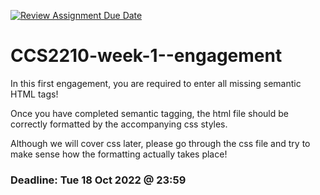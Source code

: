 [![Review Assignment Due Date](https://classroom.github.com/assets/deadline-readme-button-24ddc0f5d75046c5622901739e7c5dd533143b0c8e959d652212380cedb1ea36.svg)](https://classroom.github.com/a/kh9HLdIo)
# CCS2210-week-1--engagement
In this first engagement, you are required to enter all missing semantic HTML tags!

Once you have completed semantic tagging, the html file should be correctly formatted by the accompanying css styles.

Although we will cover css later, please go through the css file and try to make sense how the formatting actually takes place!
### Deadline: Tue 18 Oct 2022 @ 23:59
